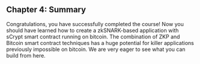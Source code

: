 ## Chapter 4: Summary

Congratulations, you have successfully completed the course! Now you should have learned how to create a zkSNARK-based application with sCrypt smart contract running on bitcoin. The combination of ZKP and Bitcoin smart contract techniques has a huge potential for killer applications previously impossible on bitcoin. We are very eager to see what you can build from here.
